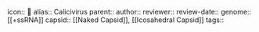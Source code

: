 icon:: 🦠
alias:: Calicivirus
parent::
author::
reviewer::
review-date::
genome:: [[+ssRNA]] 
capsid:: [[Naked Capsid]], [[Icosahedral Capsid]] 
tags::
